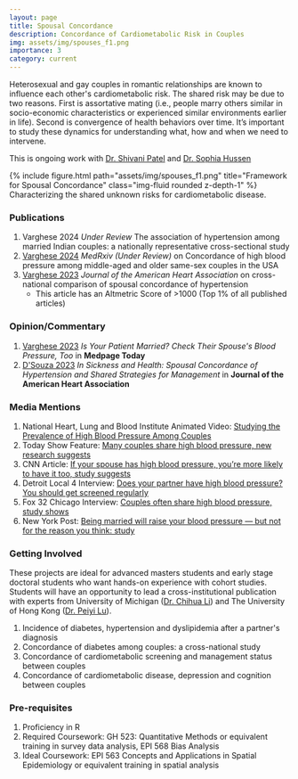 ```yaml
---
layout: page
title: Spousal Concordance
description: Concordance of Cardiometabolic Risk in Couples
img: assets/img/spouses_f1.png
importance: 3
category: current
---
```



Heterosexual and gay couples in romantic relationships are known to influence each other's cardiometabolic risk. The shared risk may be due to two reasons. First is assortative mating (i.e., people marry others similar in socio-economic characteristics or experienced similar environments earlier in life). Second is convergence of health behaviors over time. It’s important to study these dynamics for understanding what, how and when we need to intervene.


This is ongoing work with [Dr. Shivani Patel](https://sph.emory.edu/faculty/profile/index.php?FID=shivani%20a.-patel-8776) and [Dr. Sophia Hussen](https://sph.emory.edu/faculty/profile/index.php?FID=sophia-hussen-8672)


<div class="row">
    <div class="col-sm mt-3 mt-md-0">
        {% include figure.html path="assets/img/spouses_f1.png" title="Framework for Spousal Concordance" class="img-fluid rounded z-depth-1" %}
    </div>
</div>
<div class="caption">
    Characterizing the shared unknown risks for cardiometabolic disease.
</div>


### Publications
1. Varghese 2024 *Under Review* The association of hypertension among married Indian couples: a nationally representative cross-sectional study
1. [Varghese 2024](https://www.medrxiv.org/content/10.1101/2024.01.09.24300695v1) *MedRxiv (Under Review)* on Concordance of high blood pressure among middle-aged and older same-sex couples in the USA
3. [Varghese 2023](https://www.ahajournals.org/doi/10.1161/JAHA.123.030765) *Journal of the American Heart Association* on cross-national comparison of spousal concordance of hypertension
    - This article has an Altmetric Score of >1000 (Top 1% of all published articles)

### Opinion/Commentary
1. [Varghese 2023](https://www.medpagetoday.com/opinion/second-opinions/107913) *Is Your Patient Married? Check Their Spouse's Blood Pressure, Too* in **Medpage Today**
2. [D'Souza 2023](https://www.ahajournals.org/doi/10.1161/JAHA.123.033064) *In Sickness and Health: Spousal Concordance of Hypertension and Shared Strategies for Management* in **Journal of the American Heart Association**

	
### Media Mentions
1. National Heart, Lung and Blood Institute Animated Video: [Studying the Prevalence of High Blood Pressure Among Couples](https://vimeo.com/868048963)
2. Today Show Feature: [Many couples share high blood pressure, new research suggests](https://www.youtube.com/watch?v=6UNjFNLXpp4&ab_channel=TODAY)
3. CNN Article: [If your spouse has high blood pressure, you’re more likely to have it too, study suggests](https://us.cnn.com/2023/12/06/health/high-blood-pressure-couples-study/index.html)
4. Detroit Local 4 Interview: [Does your partner have high blood pressure? You should get screened regularly](https://www.youtube.com/watch?v=EHRuN05QMs0)
5. Fox 32 Chicago Interview: [Couples often share high blood pressure, study shows](https://www.youtube.com/watch?v=QhhfbMr2nTE)
6. New York Post: [Being married will raise your blood pressure — but not for the reason you think: study](https://nypost.com/2023/12/06/lifestyle/being-married-will-raise-your-blood-pressure-but-not-for-the-reason-you-think-study/)

### Getting Involved
These projects are ideal for advanced masters students and early stage doctoral students who want hands-on experience with cohort studies. Students will have an opportunity to lead a cross-institutional publication with experts from University of Michigan ([Dr. Chihua Li](https://www.linkedin.com/in/chihua-li-38469a135)) and The University of Hong Kong ([Dr. Peiyi Lu](https://www.socialwork.hku.hk/peiyi/)).

1. Incidence of diabetes, hypertension and dyslipidemia after a partner's diagnosis
2. Concordance of diabetes among couples: a cross-national study
3. Concordance of cardiometabolic screening and management status between couples
4. Concordance of cardiometabolic disease, depression and cognition between couples


### Pre-requisites
1. Proficiency in R
2. Required Coursework: GH 523: Quantitative Methods or equivalent training in survey data analysis, EPI 568 Bias Analysis
3. Ideal Coursework: EPI 563 Concepts and Applications in Spatial Epidemiology or equivalent training in spatial analysis